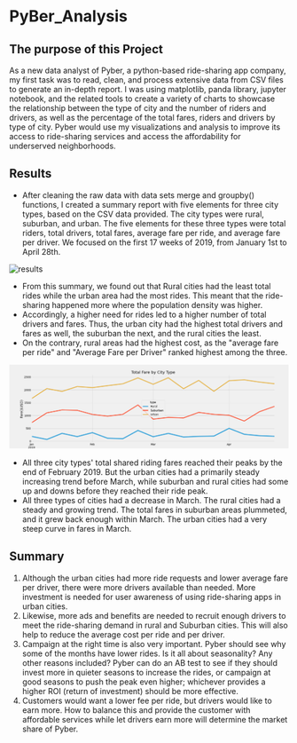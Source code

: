 # PyBer_Analysis


## The purpose of this Project

As a new data analyst of Pyber, a python-based ride-sharing app company, my first task was to read, clean, and process extensive data from CSV files to generate an in-depth report. I was using matplotlib, panda library, jupyter notebook, and the related tools to create a variety of charts to showcase the relationship between the type of city and the number of riders and drivers, as well as the percentage of the total fares, riders and drivers by type of city. Pyber would use my visualizations and analysis to improve its access to ride-sharing services and access the affordability for underserved neighborhoods.


## Results
- After cleaning the raw data with data sets merge and groupby() functions, I created a summary report with five elements for three city types, based on the CSV data provided. The city types were rural, suburban, and urban. The five elements for these three types were total riders, total drivers, total fares, average fare per ride, and average fare per driver. We focused on the first 17 weeks of 2019, from January 1st to April 28th.

![results](analysis/Deliverable_1_result)
- From this summary, we found out that Rural cities had the least total rides while the urban area had the most rides. This meant that the ride-sharing happened more where the population density was higher.
- Accordingly, a higher need for rides led to a higher number of total drivers and fares. Thus, the urban city had the highest total drivers and fares as well, the suburban the next, and the rural cities the least.
- On the contrary, rural areas had the highest cost, as the "average fare per ride" and "Average Fare per Driver" ranked highest among the three.

![charts](analysis/PyBer_fare_summary.png)
- All three city types' total shared riding fares reached their peaks by the end of February 2019. But the urban cities had a primarily steady increasing trend before March, while suburban and rural cities had some up and downs before they reached their ride peak.
- All three types of cities had a decrease in March. The rural cities had a steady and growing trend. The total fares in suburban areas plummeted, and it grew back enough within March. The urban cities had a very steep curve in fares in March.

## Summary
1. Although the urban cities had more ride requests and lower average fare per driver, there were more drivers available than needed. More investment is needed for user awareness of using ride-sharing apps in urban cities.
2. Likewise, more ads and benefits are needed to recruit enough drivers to meet the ride-sharing demand in rural and Suburban cities. This will also help to reduce the average cost per ride and per driver.
3. Campaign at the right time is also very important. Pyber should see why some of the months have lower rides. Is it all about seasonality? Any other reasons included? Pyber can do an AB test to see if they should invest more in quieter seasons to increase the rides, or campaign at good seasons to push the peak even higher; whichever provides a higher ROI (return of investment) should be more effective.
4. Customers would want a lower fee per ride, but drivers would like to earn more. How to balance this and provide the customer with affordable services while let drivers earn more will determine the market share of Pyber.
